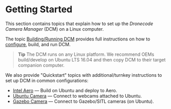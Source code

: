 # Getting Started

This section contains topics that explain how to set up the *Dronecode Camera Manager* (DCM) on a Linux computer. 

The topic [Building/Running DCM](../getting_started/building_installation.md) provides full instructions on how to [configure](../getting_started/building_installation.md#configure), build, and run DCM.

> **Tip** The DCM runs on any Linux platform. We recommend OEMs build/develop on Ubuntu LTS 16.04 and then copy DCM to their target companion computer.

We also provide "Quickstart" topics with additional/turnkey instructions to set up DCM in common configurations:
- [Intel Aero](../getting_started/quick_start_intel_aero.md) — Build on Ubuntu and deploy to Aero.
- [Ubuntu Camera](../getting_started/quick_start_ubuntu_webcam.md) — Connect to webcams attached to Ubuntu.
- [Gazebo Camera](../getting_started/quick_start_ubuntu_gazebo.md) — Connect to Gazebo/SITL cameras (on Ubuntu).

